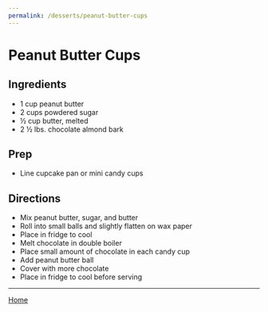 ```yaml
---
permalink: /desserts/peanut-butter-cups
---
```

# Peanut Butter Cups

## Ingredients

- 1 cup peanut butter
- 2 cups powdered sugar
- ½ cup butter, melted
- 2 ½ lbs. chocolate almond bark

## Prep

- Line cupcake pan or mini candy cups

## Directions

- Mix peanut butter, sugar, and butter
- Roll into small balls and slightly flatten on wax paper
- Place in fridge to cool
- Melt chocolate in double boiler
- Place small amount of chocolate in each candy cup
- Add peanut butter ball
- Cover with more chocolate
- Place in fridge to cool before serving

---

[Home](https://thomasjbarrett82.github.io)
